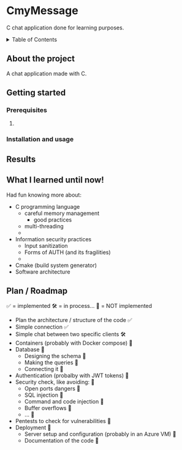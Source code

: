 # CmyMessage
C chat application done for learning purposes. 

<!-- TABLE OF CONTENTS -->
<details>
  <summary>Table of Contents</summary>
  <ol>
    <li>
      <a href="#about-the-project">About The Project</a>
    </li>
    <li>
      <a href="#getting-started">Getting Started</a>
      <ul>
        <li><a href="#prerequisites">Prerequisites</a></li>
        <li><a href="#installation">Installation</a></li>
      </ul>
    </li>
    <li><a href="#usage">Usage</a></li>
    <li><a href="#results">Results</a></li>
    <li><a href="#what-i-learned">What I learned!</a></li>
  </ol>
</details>

<!-- ABOUT THE PROJECT -->
## About the project
A chat application made with C.

<!-- HOW TO START IT -->
## Getting started
### Prerequisites
1. 

### Installation and usage

## Results

## What I learned until now!
Had fun knowing more about:
* C programming language
  * careful memory management
    * good practices
  * multi-threading
  * 
* Information security practices
  * Input sanitization
  * Forms of AUTH (and its fragilities)
  * 
* Cmake (build system generator)
* Software architecture 


## Plan / Roadmap 
✅ = implemented
🛠️ = in process...
🔁 = NOT implemented

- Plan the architecture / structure of the code ✅
- Simple connection ✅
- Simple chat between two specific clients 🛠️ 
- Containers (probably with Docker compose) 🔁
- Database 🔁
    - Designing the schema 🔁
    - Making the queries 🔁
    - Connecting it 🔁
- Authentication (probalby with JWT tokens) 🔁
- Security check, like avoiding: 🔁
  - Open ports dangers 🔁
  - SQL injection 🔁
  - Command and code injection 🔁
  - Buffer overflows 🔁
  - ... 🔁
- Pentests to check for vulnerabilities 🔁
- Deployment 🔁
    - Server setup and configuration (probably in an Azure VM) 🔁
    - Documentation of the code 🔁

  
  









